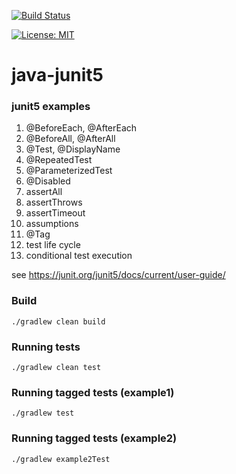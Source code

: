 [![Build Status](https://travis-ci.com/claudioaltamura/java-junit5.svg?branch=master)](https://travis-ci.com/claudioaltamura/java-junit5)

[![License: MIT](https://img.shields.io/badge/License-MIT-yellow.svg)](https://opensource.org/licenses/MIT)

# java-junit5
### junit5 examples

1. @BeforeEach, @AfterEach
2. @BeforeAll, @AfterAll
3. @Test, @DisplayName
4. @RepeatedTest
5. @ParameterizedTest
6. @Disabled
7. assertAll
8. assertThrows
9. assertTimeout
10. assumptions
11. @Tag
12. test life cycle
13. conditional test execution

see https://junit.org/junit5/docs/current/user-guide/

### Build

    ./gradlew clean build

### Running tests

    ./gradlew clean test
    
### Running tagged tests (example1)

    ./gradlew test    
    
### Running tagged tests (example2)

    ./gradlew example2Test        
